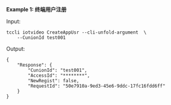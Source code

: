 **Example 1: 终端用户注册**



Input: 

```
tccli iotvideo CreateAppUsr --cli-unfold-argument  \
    --CunionId test001
```

Output: 
```
{
    "Response": {
        "CunionId": "test001",
        "AccessId": "********",
        "NewRegist": false,
        "RequestId": "50e7910a-9ed3-45e6-9ddc-17fc16fdd6ff"
    }
}
```

